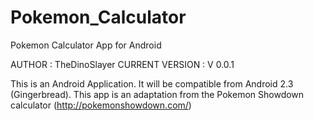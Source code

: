 # Pokemon_Calculator
Pokemon Calculator App for Android

AUTHOR : TheDinoSlayer
CURRENT VERSION : V 0.0.1

This is an Android Application. It will be compatible from Android 2.3 (Gingerbread).
This app is an adaptation from the Pokemon Showdown calculator (http://pokemonshowdown.com/)
